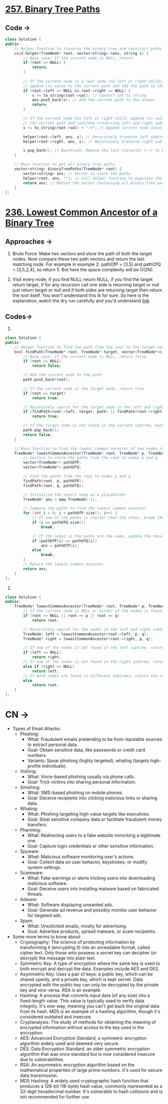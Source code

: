 
# [257. Binary Tree Paths](https://leetcode.com/problems/binary-tree-paths/description/)

## Code ->
```cpp
class Solution {
public:
    // Helper function to traverse the binary tree and construct paths
    void helper(TreeNode* root, vector<string> &ans, string s) {
        // Base case: If the current node is NULL, return
        if (root == NULL) {
            return;
        }
        
        // If the current node is a leaf node (no left or right child),
        // append its value to the current path and add the path to the answer
        if (root->left == NULL && root->right == NULL) {
            s += to_string(root->val); // Convert int to string
            ans.push_back(s); // Add the current path to the answer
            return;
        }

        // If the current node has left or right child, append its value to
        // the current path and continue traversing left and right subtrees
        s += to_string(root->val) + "->"; // Append current node value to the path

        helper(root->left, ans, s); // Recursively traverse left subtree
        helper(root->right, ans, s); // Recursively traverse right subtree

        s.pop_back(); // Backtrack: Remove the last character (->) to backtrack in the path
    }

    // Main function to get all binary tree paths
    vector<string> binaryTreePaths(TreeNode* root) {
        vector<string> ans; // Vector to store the paths
        helper(root, ans, ""); // Call helper function to populate the answer vector
        return ans; // Return the vector containing all binary tree paths
    }
};
```
# [236. Lowest Common Ancestor of a Binary Tree](https://leetcode.com/problems/lowest-common-ancestor-of-a-binary-tree/description/)

## Approaches ->
1. Brute Force: 
Make two vectors and store the path of both the target nodes. Now compare these two path vectors and return the last matching node. For example in example 2: pathOfP = [3,5] and pathOfQ = [3,5,2,4], so return 5. But here the space complexity will be O(2N).

2. Visit every node, if you find NULL return NULL, if you find the target return target, if for any recursion call one side is returning target or null just return target or null and if both sides are returning target then return the root itself. You won't understand this ik for sure. So here is the explanation, watch the dry run carefully and you'd understand [link](https://www.youtube.com/watch?v=_-QHfMDde90&list=PLkjdNRgDmcc0Pom5erUBU4ZayeU9AyRRu&index=27)

## Codes->
1. 
```cpp
class Solution {
public:
    // Helper function to find the path from the root to the target node in the tree
    bool findPath(TreeNode* root, TreeNode* target, vector<TreeNode*>& path) {
        // Base case: If the current node is NULL, return false
        if (root == NULL)
            return false;

        // Add the current node to the path
        path.push_back(root);

        // If the current node is the target node, return true
        if (root == target)
            return true;

        // Recursively search for the target node in the left and right subtrees
        if (findPath(root->left, target, path) || findPath(root->right, target, path))
            return true;

        // If the target node is not found in the current subtree, backtrack
        path.pop_back();
        return false;
    }

    // Main function to find the lowest common ancestor of two nodes in the binary tree
    TreeNode* lowestCommonAncestor(TreeNode* root, TreeNode* p, TreeNode* q) {
        // Vectors to store the paths from the root to nodes p and q
        vector<TreeNode*> pathOfP;
        vector<TreeNode*> pathOfQ;

        // Find the paths from the root to nodes p and q
        findPath(root, p, pathOfP);
        findPath(root, q, pathOfQ);

        // Initialize the result node as a placeholder
        TreeNode* ans = new TreeNode(-1);

        // Compare the paths to find the lowest common ancestor
        for (int i = 0; i < pathOfP.size(); i++) {
            // If one of the paths is shorter than the other, break the loop
            if (i == pathOfQ.size())
                break;

            // If the nodes in the paths are the same, update the result node
            if (pathOfP[i] == pathOfQ[i])
                ans = pathOfP[i];
            else
                break;
        }
        // Return the lowest common ancestor
        return ans;
    }
};
```
2.
```cpp
class Solution {
public:
    TreeNode* lowestCommonAncestor(TreeNode* root, TreeNode* p, TreeNode* q) {
        // If the current node is NULL or either of the nodes is found, return the current node
        if (root == NULL || root == p || root == q)
            return root;

        // Recursively search for the nodes in the left and right subtrees
        TreeNode* left = lowestCommonAncestor(root->left, p, q);
        TreeNode* right = lowestCommonAncestor(root->right, p, q);

        // If one of the nodes is not found in the left subtree, return the right subtree result even if its null
        if (left == NULL)
            return right;
        // If one of the nodes is not found in the right subtree, return the left subtree result
        else if (right == NULL)
            return left;
        // If both nodes are found in different subtrees, return the current node as the LCA
        else
            return root;
    }
};
```

# CN ->

- Types of Email Attacks:
	- Phishing:
		- What: Fraudulent emails pretending to be from reputable sources to extract personal data.
		- Goal: Obtain sensitive data, like passwords or credit card numbers.
		- Variants: Spear phishing (highly targeted), whaling (targets high-profile individuals).
	- Vishing:
		- What: Voice-based phishing usually via phone calls.
		- Goal: Trick victims into sharing personal information.
	- Smishing:
		- What: SMS-based phishing on mobile phones.
		- Goal: Deceive recipients into clicking malicious links or sharing data.
	- Whaling:
		- What: Phishing targeting high-value targets like executives.
		- Goal: Steal sensitive company data or facilitate fraudulent money transfers.
	- Pharming:
		- What: Redirecting users to a fake website mimicking a legitimate one.
		- Goal: Capture login credentials or other sensitive information.
	- Spyware:
		- What: Malicious software monitoring user's actions.
		- Goal: Collect data on user behavior, keystrokes, or modify system settings.
	- Scareware:
		- What: Fake warnings or alerts tricking users into downloading malicious software.
		- Goal: Deceive users into installing malware based on fabricated threats.
	- Adware:
		- What: Software displaying unwanted ads.
		- Goal: Generate ad revenue and possibly monitor user behavior for targeted ads.
	- Spam:
		- What: Unsolicited emails, mostly for advertising.
		- Goal: Advertise products, spread malware, or scam recipients.
- Some more terms to know about:
	- Cryptography: The science of protecting information by transforming it (encrypting it) into an unreadable format, called cipher text. Only those who possess a secret key can decipher (or decrypt) the message into plain text.
	- Symmetric Key: A type of encryption where the same key is used to both encrypt and decrypt the data. Examples include AES and DES.
	- Asymmetric Key: Uses a pair of keys: a public key, which can be shared openly, and a private key, which is kept secret. Data encrypted with the public key can only be decrypted by the private key and vice-versa. RSA is an example.
	- Hashing: A process that converts input data (of any size) into a fixed-length value. This value is typically used to verify data integrity. It's one-way, meaning you can't get back the original data from its hash. MD5 is an example of a hashing algorithm, though it's considered outdated and insecure.
	- Cryptanalysis: The study of methods for obtaining the meaning of encrypted information without access to the key used in the encryption.
	- AES: Advanced Encryption Standard, a symmetric encryption algorithm widely used and deemed very secure.
	- DES: Data Encryption Standard, an older symmetric encryption algorithm that was once standard but is now considered insecure due to vulnerabilities.
	- RSA: An asymmetric encryption algorithm based on the mathematical properties of large prime numbers. It's used for secure data transmission.
	- MD5 Hashing: A widely used cryptographic hash function that produces a 128-bit (16-byte) hash value, commonly represented as a 32-digit hexadecimal number. It's vulnerable to hash collisions and is not recommended for further use.